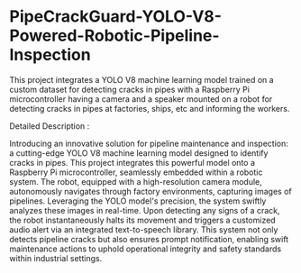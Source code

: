 # PipeCrackGuard-YOLO-V8-Powered-Robotic-Pipeline-Inspection
This project integrates a YOLO V8 machine learning model trained on a custom dataset for detecting cracks in pipes with a Raspberry Pi microcontroller having a camera and a speaker mounted on a robot for detecting cracks in pipes at factories, ships, etc and informing the workers.

Detailed Description : 

Introducing an innovative solution for pipeline maintenance and inspection: a cutting-edge YOLO V8 machine learning model designed to identify cracks in pipes. This project integrates this powerful model onto a Raspberry Pi microcontroller, seamlessly embedded within a robotic system. The robot, equipped with a high-resolution camera module, autonomously navigates through factory environments, capturing images of pipelines. Leveraging the YOLO model's precision, the system swiftly analyzes these images in real-time. Upon detecting any signs of a crack, the robot instantaneously halts its movement and triggers a customized audio alert via an integrated text-to-speech library. This system not only detects pipeline cracks but also ensures prompt notification, enabling swift maintenance actions to uphold operational integrity and safety standards within industrial settings.
